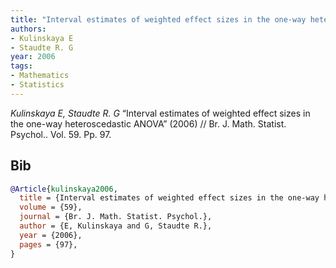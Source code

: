 ```yaml
---
title: "Interval estimates of weighted effect sizes in the one-way heteroscedastic ANOVA"
authors:
- Kulinskaya E
- Staudte R. G
year: 2006
tags:
- Mathematics
- Statistics
---
```


<i>Kulinskaya E, Staudte R. G</i> <span title="">“Interval estimates of weighted effect sizes in the one-way heteroscedastic ANOVA”</span> (2006) // Br. J. Math. Statist. Psychol.. Vol.&nbsp;59. Pp.&nbsp;97.

## Bib

```bib
@Article{kulinskaya2006,
  title = {Interval estimates of weighted effect sizes in the one-way heteroscedastic ANOVA},
  volume = {59},
  journal = {Br. J. Math. Statist. Psychol.},
  author = {E, Kulinskaya and G, Staudte R.},
  year = {2006},
  pages = {97},
}
```
